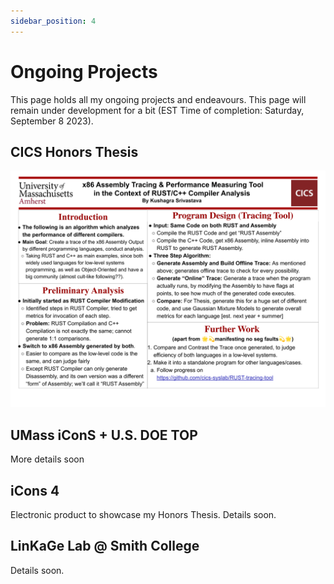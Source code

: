 ```yaml
---
sidebar_position: 4
---
```


# Ongoing Projects

This page holds all my ongoing projects and endeavours. This page will remain under development for a bit (EST Time of completion: Saturday, September 8 2023).

## CICS Honors Thesis

![Poster](./SysLab.png)

## UMass iConS + U.S. DOE TOP

More details soon

## iCons 4

Electronic product to showcase my Honors Thesis. Details soon.

## LinKaGe Lab @ Smith College

Details soon.
